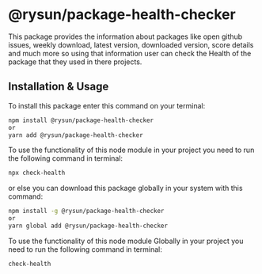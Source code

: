# @rysun/package-health-checker

This package provides the information about packages like open github issues, weekly download, latest version, downloaded version, score details and much more so using that information user can check the Health of the package that they used in there projects.

## Installation & Usage

To install this package enter this command on your terminal:
```bash
npm install @rysun/package-health-checker
or
yarn add @rysun/package-health-checker
```

To use the functionality of this node module in your project you need to run the following command in terminal:
```bash
npx check-health
```

or else you can download this package globally in your system with this command:
```bash
npm install -g @rysun/package-health-checker
or
yarn global add @rysun/package-health-checker
```

To use the functionality of this node module Globally in your project you need to run the following command in terminal:
```bash
check-health
```